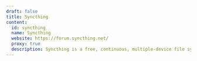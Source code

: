 ```yaml
---
draft: false
title: Syncthing
content:
  id: syncthing
  name: Syncthing
  website: https://forum.syncthing.net/
  proxy: true
  description: Syncthing is a free, continuous, multiple-device file synchronization program.
---
```

